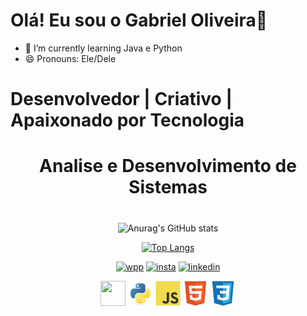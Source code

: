 ## <h1> Olá! Eu sou o Gabriel Oliveira👋</h1>


- 🌱 I’m currently learning Java e Python
- 😄 Pronouns: Ele/Dele
<h1 "align="center">Desenvolvedor | Criativo | Apaixonado por Tecnologia</h1>

<div id="header" align="center">
  
###   <h1> Analise e Desenvolvimento de Sistemas <h1>

    
![Anurag's GitHub stats](https://github-readme-stats-git-masterrstaa-rickstaa.vercel.app/api?username=Gabriel429oliveira&show_icons=true&theme=merko)

[![Top Langs](https://github-readme-stats-git-masterrstaa-rickstaa.vercel.app/api/top-langs/?username=Gabriel429oliveira&theme=merko&layout=compact)](https://github.com/anuraghazra/github-readme-stats)

[![wpp](https://img.shields.io/badge/WhatsApp-25D366?style=for-the-badge&logo=whatsapp&logoColor=white)](https://wa.me/5511942634316) 
[![insta](https://img.shields.io/badge/Instagram-E4405F?style=for-the-badge&logo=instagram&logoColor=white)](https://www.instagram.com/biel_santos.25/) 
[![linkedin](https://img.shields.io/badge/LinkedIn-0077B5?style=for-the-badge&logo=linkedin&logoColor=white)](https://www.linkedin.com/in/gabriel-oliveira-60632724a/)
 

<img src = 'https://cdn.jsdelivr.net/gh/devicons/devicon/icons/java/java-original.svg' width='40' height='40'/>
<img src = 'https://raw.githubusercontent.com/devicons/devicon/1119b9f84c0290e0f0b38982099a2bd027a48bf1/icons/python/python-original.svg' width='40' height='40'/>
<img src = 'https://raw.githubusercontent.com/devicons/devicon/1119b9f84c0290e0f0b38982099a2bd027a48bf1/icons/javascript/javascript-original.svg' width='40' height='40'/>
<img src = 'https://raw.githubusercontent.com/devicons/devicon/1119b9f84c0290e0f0b38982099a2bd027a48bf1/icons/html5/html5-original.svg' width='40' height='40'/>
<img src = 'https://raw.githubusercontent.com/devicons/devicon/1119b9f84c0290e0f0b38982099a2bd027a48bf1/icons/css3/css3-original.svg' width='40' height='40'/>


<div
